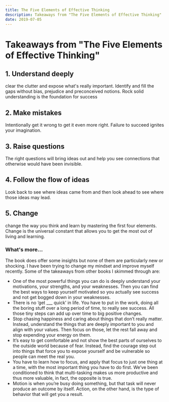 ```yaml
---
title: The Five Elements of Effective Thinking
description: Takeaways from "The Five Elements of Effective Thinking"
date: 2019-07-05
---
```


# Takeaways from "The Five Elements of Effective Thinking"

## 1. Understand deeply
clear the clutter and expose what's really important. Identify and fill the gaps without bias, prejudice and preconceived notions.
Rock solid understanding is the foundation for success

## 2. Make mistakes
Intentionally get it wrong to get it even more right. Failure to succeed ignites your imagination.

## 3. Raise questions
The right questions will bring ideas out and help you see connections that otherwise would have been invisible.

## 4. Follow the flow of ideas
Look back to see where ideas came from and then look ahead to see where those ideas may lead.

## 5. Change
change the way you think and learn by mastering the first four elements. Change is the universal constant that allows you to get the most out of living and learning.

### What's more...
The book does offer some insights but none of them are particularly new or shocking. I have been trying to change my mindset and improve myself recently. Some of the takeaways from other books I skimmed through are:
- One of the most powerful things you can do is deeply understand your motivations, your strengths, and your weaknesses. Then you can find the best ways to keep yourself motivated so you actually see success and not get bogged down in your weaknesses.
-  There is no ‘get ___ quick’ in life. You have to put in the work, doing all the boring stuff over a long period of time, to really see success. All those tiny steps can add up over time to big positive changes.
- Stop chasing happiness and caring about things that don’t really matter. Instead, understand the things that are deeply important to you and align with your values. Then focus on those, let the rest fall away and stop expending your energy on them.
- It’s easy to get comfortable and not show the best parts of ourselves to the outside world because of fear. Instead, find the courage step out into things that force you to expose yourself and be vulnerable so people can meet the real you.
- You have to learn how to focus, and apply that focus to just one thing at a time, with the most important thing you have to do first. We’ve been conditioned to think that multi-tasking makes us more productive and thus more valuable, in fact, the opposite is true.
- Motion is when you’re busy doing something, but that task will never produce an outcome by itself. Action, on the other hand, is the type of behavior that will get you a result.


